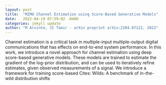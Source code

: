 ```yaml
---
layout: post
title:  "MIMO Channel Estimation using Score-Based Generative Models"
date:   2022-04-19 07:59:02 -0400
categories: jekyll update
author: "M Arvinte, JI Tamir - arXiv preprint arXiv:2204.07122, 2022"
---
```

Channel estimation is a critical task in multiple-input multiple-output digital communications that has effects on end-to-end system performance. In this work, we introduce a novel approach for channel estimation using deep score-based generative models. These models are trained to estimate the gradient of the log-prior distribution, and can be used to iteratively refine estimates, given observed measurements of a signal. We introduce a framework for training score-based Cites: Wilds: A benchmark of in-the-wild distribution shifts